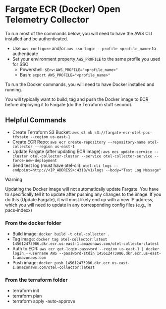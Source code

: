 # Fargate ECR (Docker) Open Telemetry Collector

To run most of the commands below, you will need to have the AWS CLI installed and be authenticated.
- Use `aws configure` and/or `aws sso login --profile <profile_name>` to authenticate
- Set your environment property `AWS_PROFILE` to the same profile you used for SSO
  - Powershell: `$Env:AWS_PROFILE="<profile_name>"`
  - Bash: `export AWS_PROFILE="<profile_name>"`

To run the Docker commands, you will need to have Docker installed and running.

You will typically want to build, tag and push the Docker image to ECR before deploying it to Fargate (do the Terraform stuff second).

## Helpful Commands
- Create Terraform S3 Bucket: `aws s3 mb s3://fargate-ecr-otel-poc-tfstate --region us-east-1`
- Create ECR Repo: `aws ecr create-repository --repository-name otel-collector --region us-east-1`
- Update Fargate (after updating ECR image): `aws ecs update-service --cluster otel-collector-cluster --service otel-collector-service --force-new-deployment`
- Send test log (must have otel-cli): `otel-cli logs --endpoint=http://<IP_ADDRESS>:4318/v1/logs --body="Test Log Message"`

> [!Warning]
> Updating the Docker image will not automatically update Fargate. 
> You have to specifically tell it to update after pushing any changes to the image.
> If you do this (Update Fargate), it will most likely end up with a new IP address, which you will need to update in 
> any corresponding config files (e.g., in pacs-indexx)


### From the docker folder
- Build image: `docker build -t otel-collector .`
- Tag image: `docker tag otel-collector:latest 145612473986.dkr.ecr.us-east-1.amazonaws.com/otel-collector:latest`
- Auth to ECR: `aws ecr get-login-password --region us-east-1 | docker login --username AWS --password-stdin 145612473986.dkr.ecr.us-east-1.amazonaws.com`
- Push image: `docker push 145612473986.dkr.ecr.us-east-1.amazonaws.com/otel-collector:latest`

### From the terraform folder
- terraform init
- terraform plan
- terraform apply -auto-approve